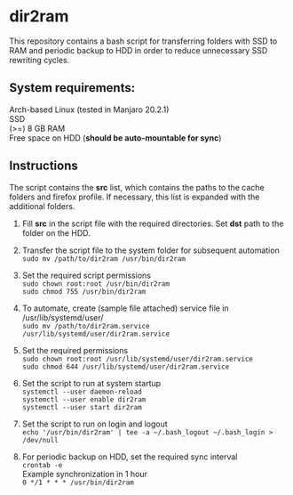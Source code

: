 # dir2ram
This repository contains a bash script for transferring folders with SSD to RAM and periodic backup to HDD in order to reduce unnecessary SSD rewriting cycles. 

## System requirements:
  Arch-based Linux (tested in Manjaro 20.2.1)  
  SSD  
  (>=) 8 GB RAM  
  Free space on HDD (**should be auto-mountable for sync**)  

## Instructions
The script contains the **src** list, which contains the paths to the cache folders and firefox profile. If necessary, this list is expanded with the additional folders. 

1. Fill **src** in the script file with the required directories. Set **dst** path to the folder on the HDD.

2. Transfer the script file to the system folder for subsequent automation  
  `sudo mv /path/to/dir2ram /usr/bin/dir2ram`

3. Set the required script permissions  
  `sudo chown root:root /usr/bin/dir2ram`  
  `sudo chmod 755 /usr/bin/dir2ram`

4. To automate, create (sample file attached) service file in /usr/lib/systemd/user/  
  `sudo mv /path/to/dir2ram.service /usr/lib/systemd/user/dir2ram.service`

5. Set the required permissions  
  `sudo chown root:root /usr/lib/systemd/user/dir2ram.service`  
  `sudo chmod 644 /usr/lib/systemd/user/dir2ram.service`

6. Set the script to run at system startup  
  `systemctl --user daemon-reload`  
  `systemctl --user enable dir2ram`  
  `systemctl --user start dir2ram`

7. Set the script to run on login and logout  
  `echo '/usr/bin/dir2ram' | tee -a ~/.bash_logout ~/.bash_login > /dev/null`

8. For periodic backup on HDD, set the required sync interval  
  `crontab -e`  
  Example synchronization in 1 hour  
  `0 */1 * * * /usr/bin/dir2ram`


